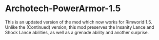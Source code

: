 # Archotech-PowerArmor-1.5
This is an updated version of the mod which now works for Rimworld 1.5. Unlike the (Continued) version, this mod preserves the Insanity Lance and Shock Lance abilities, as well as a grenade ability and another surprise.
